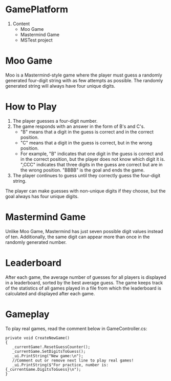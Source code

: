 # GamePlatform
1. Content
    * Moo Game
    * Mastermind Game
    * MSTest project

# Moo Game
Moo is a Mastermind-style game where the player must guess a randomly generated four-digit string with as few attempts as possible. The randomly generated string will always have four unique digits.
# How to Play
1. The player guesses a four-digit number.
2. The game responds with an answer in the form of B's and C's.
     * "B" means that a digit in the guess is correct and in the correct position.
     * "C" means that a digit in the guess is correct, but in the wrong position.
     * For example, "B" indicates that one digit in the guess is correct and in the correct position, but the player does not know which digit it is. ",CCC" indicates that three digits in the guess are correct but are in the wrong position. "BBBB" is the goal and ends the game.
3. The player continues to guess until they correctly guess the four-digit string.
  
The player can make guesses with non-unique digits if they choose, but the goal always has four unique digits.

# Mastermind Game
Unlike Moo Game, Mastermind has just seven possible digit values instead of ten. Additionally, the same digit can appear more than once in the randomly generated number.

# Leaderboard
After each game, the average number of guesses for all players is displayed in a leaderboard, sorted by the best average guess.
The game keeps track of the statistics of all games played in a file from which the leaderboard is calculated and displayed after each game.

# Gameplay
To play real games, read the comment below in GameController.cs: 

```dotnet
private void CreateNewGame()
{
   _currentGame!.ResetGuessCounter();
   _currentGame.SetDigitsToGuess();
   _ui.PrintString("New game:\n");
   //Comment out or remove next line to play real games!
   _ui.PrintString($"For practice, number is: {_currentGame.DigitsToGuess}\n");
}
```

